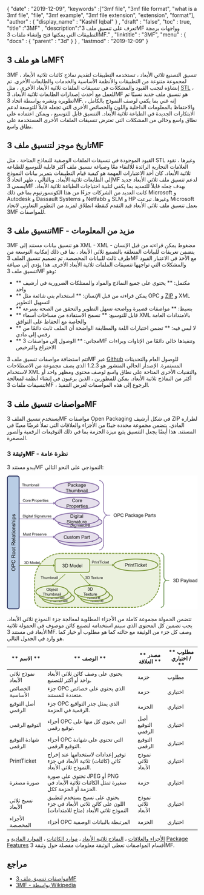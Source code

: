 {
  "date" : "2019-12-09",
  "keywords" :["3mf file", "3mf file format", "what is a 3mf file", "file", "3mf example", "3mf file extension", "extension", "format"],
  "author" : {
    "display_name" : "Kashif Iqbal"
} ,
  "draft" : "false",
  "toc" : true,
  "title" :"3MF" ,
  "description":"تعرف على تنسيق ملف 3MF وواجهات برمجة التطبيقات التي يمكنها فتح وإنشاء ملفات 3MF." ,
  "linktitle" : "3MF",
  "menu" : {
    "docs" : {
      "parent" : "3d"
}
} ,
  "lastmod" : "2019-12-09"
}

## ما هو ملف 3MF؟

3MF ، تنسيق التصنيع ثلاثي الأبعاد ، تستخدمه التطبيقات لتقديم نماذج كائنات ثلاثية الأبعاد لمجموعة متنوعة من التطبيقات والأنظمة الأساسية والخدمات والطابعات الأخرى. تم إنشاؤه لتجنب القيود والمشكلات في تنسيقات الملفات ثلاثية الأبعاد الأخرى ، مثل [STL](/ar/cad/stl/) ، للعمل مع أحدث إصدارات الطابعات ثلاثية الأبعاد. 3MF هو تنسيق ملف جديد نسبيًا تم تطويره ونشره بواسطة اتحاد 3MF. إنه غني بما يكفي لوصف النموذج بالكامل ، والاحتفاظ بالمعلومات الداخلية واللون والخصائص الأخرى التي تجعله قابلاً للتوسعة لدعم الابتكارات الجديدة في الطباعة ثلاثية الأبعاد. التنسيق قابل للتوسيع ، ويمكن اعتماده على نطاق واسع وخالي من المشكلات التي تعترض تنسيقات الملفات الأخرى المستخدمة على نطاق واسع.

## تاريخ موجز لتنسيق ملف 3MF

القيود الموجودة في تنسيقات الملفات الوصفية للنماذج المتاحة ، مثل STL وغيرها ، تقود العلامات التجارية الرائدة للالتقاء معًا وصياغة تنسيق ملف أكثر قابلية للتوسيع للطباعة ثلاثية الأبعاد. كان أحد الاعتبارات المهمة هو كيفية قيام التطبيقات بتمرير بيانات النموذج إلى الطابعات ثلاثية الأبعاد. وبالتالي ، ظهر اتحاد 3MF لدعم تنسيق ملف ثلاثي الأبعاد جديد يسمى 3MF بهدف جعله قابلاً للتمديد بما يكفي لتلبية احتياجات الطباعة ثلاثية الأبعاد. كانت العديد من الشركات جزءًا من هذا الكونسورتيوم بما في ذلك Microsoft و Autodesk و Dassault Systems و Netfabb و SLM و HP وغيرها. تبرعت Microsoft بعمل تنسيق ملف ثلاثي الأبعاد قيد التقدم كنقطة انطلاق لمزيد من التطوير التعاوني لاتحاد 3MF للمواصفات.

## تنسيق ملف 3MF - مزيد من المعلومات

3MF هو تنسيق بيانات مستند إلى XML - XML مضغوط يمكن قراءته من قبل الإنسان - يتضمن تعريفات للبيانات المتعلقة بالتصنيع ثلاثي الأبعاد ، بما في ذلك إمكانية التوسعة من طرف ثالث للبيانات المخصصة. تم تصميم تنسيق الملف 3MF مع الأخذ في الاعتبار القيود والمشكلات التي تواجهها تنسيقات الملفات ثلاثية الأبعاد الأخرى. هذا يؤدي إلى صياغة تنسيق ملف 3MF وهو:

* ** مكتمل: ** يحتوي على جميع النماذج والمواد والممتلكات الضرورية في أرشيف واحد
* ** يمكن قراءته من قبل الإنسان: ** استخدام بنى شائعة مثل OPC و [ZIP](/ar/compression/zip/) و XML لتسهيل التطوير
* ** بسيط: ** مواصفات قصيرة وواضحة تسهل التطوير والتحقق من الصحة بسرعة
* ** قابل للتوسيع: ** تسمح الاستفادة من مساحات أسماء XML بالامتدادات العامة والخاصة مع الحفاظ على التوافق
* ** لا لبس فيه: ** تضمن اختبارات اللغة والمطابقة الواضحة أن الملف ثابت دائمًا من رقمي إلى مادي
* ** مجاني: ** الوصول إلى مواصفات 3MF وتنفيذها خالي دائمًا من الإتاوات وبراءات الاختراع والترخيص

تتم استضافة مواصفات تنسيق ملف 3MF عبر [Github](https://github.com/3MFConsortium/spec_core/blob/master/3MF%20Core%20Specification.md) للوصول العام والتحديثات المستمرة. الإصدار الحالي المنشور هو 1.2.3 الذي يصف مجموعة من الاصطلاحات لاستخدام XML والتقنيات الأخرى المتاحة على نطاق واسع لوصف محتوى ومظهر واحد أو أكثر من النماذج ثلاثية الأبعاد. يمكن للمطورين ، الذين يرغبون في إنشاء أنظمة لمعالجة تنسيقات ملفات 3MF ، الرجوع إلى هذه المواصفات لغرض التنفيذ.

## مواصفات تنسيق ملف 3MF

يستخدم تنسيق الملف 3MF مواصفات Open Packaging في شكل أرشيف ZIP لطرازه المادي. يتضمن مجموعة محددة جيدًا من الأجزاء والعلاقات التي تملأ غرضًا معينًا في المستند. هذا أيضًا يجعل التنسيق يتبع ميزة الحزمة بما في ذلك التوقيعات الرقمية والصور المصغرة.

### وثيقة 3MF - نظرة عامة

يبدو مستند 3MF النموذجي على النحو التالي:

![3MF Document Structure](https://raw.githubusercontent.com/3MFConsortium/spec_core/master/images/figure_2-1.png "3MF Document Structure")

تتضمن الحمولة مجموعة كاملة من الأجزاء المطلوبة لمعالجة جزء النموذج ثلاثي الأبعاد. يجب تضمين كل المحتوى الذي سيتم استخدامه لتصنيع كائن موصوف في الحمولة ثلاثية الأبعاد في مستند 3MF. وصف كل جزء من الوثيقة مع حالته كما هو مطلوب أو خيار كما هو وارد في الجدول التالي.


| ** الاسم ** | ** الوصف ** | ** مصدر العلاقة ** | ** مطلوب / اختياري **
--- | --- | --- | ---
| نموذج ثلاثي الأبعاد | يحتوي على وصف كائن ثلاثي الأبعاد واحد أو أكثر للتصنيع. | حزمة | مطلوب
| الخصائص الأساسية | جزء OPC الذي يحتوي على خصائص متعددة للمستند. | حزمة | اختياري
| أصل التوقيع الرقمي | جزء OPC الذي يمثل جذر التواقيع الرقمية في الحزمة. | الحزمة | اختياري
| التوقيع الرقمي | أجزاء OPC التي يحتوي كل منها على توقيع رقمي. | أصل التوقيع الرقمي | اختياري
| شهادة التوقيع الرقمي | أجزاء OPC التي تحتوي على شهادة التوقيع الرقمي. | التوقيع الرقمي | اختياري
| PrintTicket | توفير إعدادات لاستخدامها عند إخراج كائن (كائنات) ثلاثية الأبعاد في جزء النموذج ثلاثي الأبعاد. | نموذج ثلاثي الأبعاد | اختياري
| صورة مصغرة | تحتوي على صورة JPEG أو PNG صغيرة تمثل الكائنات ثلاثية الأبعاد في الحزمة أو الحزمة ككل. | حزمة | اختياري
| نسيج ثلاثي الأبعاد | يحتوي على نسيج يستخدم لتطبيق اللون على كائن ثلاثي الأبعاد في جزء النموذج ثلاثي الأبعاد (متاح للامتدادات) | نموذج ثلاثي الأبعاد | اختياري
| الأجزاء المخصصة | أجزاء OPC المرتبطة بالبيانات الوصفية | الحزمة | اختياري

[الأجزاء والعلاقات](https://github.com/3MFConsortium/spec_core/blob/master/3MF%20Core%20Specification.md#chapter-2-parts-and-relationships) ، [النماذج ثلاثية الأبعاد](https://github.com/3MFConsortium/spec_core/blob/master/3MF%20Core%20Specification.md#chapter-3-3d-models) ، [موارد الكائنات](https://github.com/3MFConsortium/spec_core/blob/master/3MF%20Core%20Specification.md#chapter-4-object-resources) ، [الموارد المادية](https://github.com/3MFConsortium/spec_core/blob/master/3MF%20Core%20Specification.md#chapter-5-material-resources) و [Package Features](https://github.com/3MFConsortium/spec_core/blob/master/3MF%20Core%20Specification.md#chapter-6-3mf-document-package-features) أقسام المواصفات تعطي الوثيقة معلومات مفصلة حول وثيقة 3MF.

## مراجع ##

* [مواصفات تنسيق ملف 3MF](https://github.com/3MFConsortium/spec_core)
* [3MF - بواسطة Wikipedia](https://en.wikipedia.org/wiki/3D_Manufacturing_Format)

